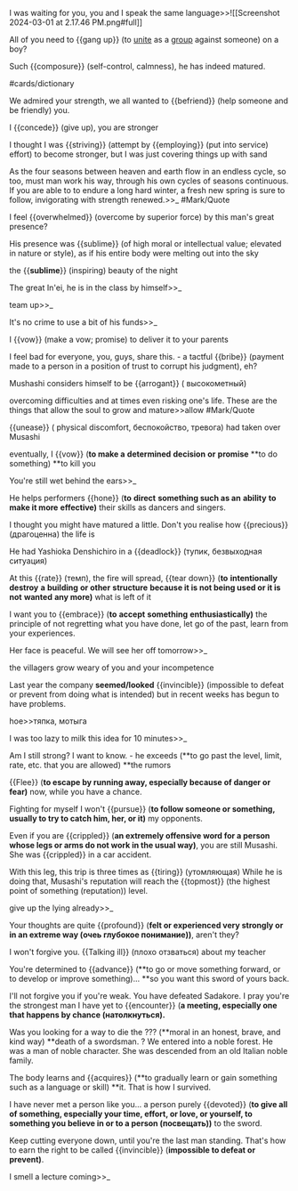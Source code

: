 

I was waiting for you, you and I speak the same language>>![[Screenshot 2024-03-01 at 2.17.46 PM.png#full]]

All of you need to {{gang up}} (to [unite](https://dictionary.cambridge.org/dictionary/english/unite "unite") as a [group](https://dictionary.cambridge.org/dictionary/english/group "group") against someone) on a boy?

Such {{composure}} (self-control, calmness), he has indeed matured.

#cards/dictionary 

We admired your strength, we all wanted to {{befriend}} (help someone and be friendly) you. <!--SR:!2024-03-23,36,305-->

I {{concede}} (give up), you are stronger

I thought I was {{striving}} (attempt by {{employing}} (put into service) effort) to become stronger, but I was just covering things up with sand <!--SR:!2024-02-29,27,276!2000-01-01,1,250-->

As the four seasons between heaven and earth flow in an endless cycle, so too, must man work his way, through his own cycles of seasons continuous. If you are able to to endure a long hard winter, a fresh new spring is sure to follow, invigorating with  strength renewed.>>_ #Mark/Quote <!--SR:!2024-03-31,64,276-->

I feel {{overwhelmed}} (overcome by superior force) by this man's great presence? <!--SR:!2024-03-14,34,305-->

His presence was {{sublime}} (of high moral or intellectual value; elevated in nature or style), as if his entire body were melting out into the sky <!--SR:!2024-03-10,23,286-->

the {{**sublime**}} (inspiring) beauty of the night

The great In'ei, he is in the class by himself>>_ <!--SR:!2024-06-28,133,312-->

team up>>_ <!--SR:!2024-03-18,61,316-->

It's no crime to use a bit of his funds>>_ 

I {{vow}} (make a vow; promise) to deliver it to your parents <!--SR:!2024-05-18,96,270-->

I feel bad for everyone, you, guys, share this. - a tactful {{bribe}} (payment made to a person in a position of trust to corrupt his judgment), eh? <!--SR:!2024-03-03,36,287-->

Mushashi considers himself to be {{arrogant}} ( высокометный) <!--SR:!2024-03-25,31,307-->

overcoming difficulties and at times even risking one's life. These are the things that allow the soul to grow and mature>>allow #Mark/Quote

{{unease}} ( physical discomfort, беспокойство, тревога) had taken over Musashi <!--SR:!2024-03-08,43,310--> 

eventually, I {{vow}} (**to make a** **determined** **decision** **or** **promise** **to do something) **to kill you <!--SR:!2024-03-20,46,316-->

You're still wet behind the ears>>_ <!--SR:!2024-03-07,49,296-->

He helps performers {{hone}} (**to** **direct** **something such as an** **ability** **to make it more** **effective)** their skills as dancers and singers. <!--SR:!2024-03-16,33,302-->

I thought you might have matured a little. Don't you realise how {{precious}} (драгоценна) the life is <!--SR:!2024-04-22,74,333-->

He had Yashioka Denshichiro in a {{deadlock}} (тупик, безвыходная ситуация) <!--SR:!2024-05-22,88,290-->

At this {{rate}} (темп), the fire will spread, {{tear down}} (**to** **intentionally** **destroy** **a** **building** **or other** **structure** **because it is not being used or it is not** **wanted** **any more)** what is left of it <!--SR:!2000-01-01,1,250!2024-07-02,129,304-->

I want you to {{embrace}} (**to** **accept** **something** **enthusiastically)** the principle of not regretting what you have done, let go of the past, learn from your experiences. <!--SR:!2024-06-10,107,292-->

Her face is peaceful. We will see her off tomorrow>>_ <!--SR:!2024-04-25,73,336-->

the villagers grow weary of you and your incompetence 

Last year the company **seemed/looked** {{invincible}} (impossible to defeat or prevent from doing what is intended) but in recent weeks has begun to have problems. <!--SR:!2024-06-03,100,310-->

hoe>>тяпка, мотыга <!--SR:!2024-03-14,35,297-->

I was too lazy to milk this idea for 10 minutes>>_ <!--SR:!2024-05-15,84,282-->

Am I still strong? I want to know. - he exceeds (**to go past the level, limit, rate, etc. that you are allowed) **the rumors

{{Flee}} (**to escape by running away, especially because of danger or fear)** now, while you have a chance. <!--SR:!2024-04-12,56,273-->

Fighting for myself I won't {{pursue}} (**to follow someone or something, usually to try to catch him, her, or it)** my opponents.

Even if you are {{crippled}} (**an extremely offensive word for a person whose legs or arms do not work in the usual way)**, you are still Musashi. She was {{crippled}} in a car accident. <!--SR:!2024-03-17,51,310!2024-04-05,67,276-->

With this leg, this trip is three times as {{tiring}} (утомляющая)
While he is doing that, Musashi's reputation will reach the {{topmost}} (the highest point of something (reputation)) level. <!--SR:!2024-04-17,68,333!2024-03-04,39,310-->

give up the lying already>>_ <!--SR:!2024-03-28,34,302-->

Your thoughts are quite {{profound}} (**felt or experienced very strongly or in an extreme way (очеь глубокое понимание))**, aren't they? <!--SR:!2024-03-16,44,263-->

I won't forgive you. {{Talking ill}} (плохо отзваться) about my teacher <!--SR:!2024-05-09,83,283-->

You're determined to {{advance}} (**to go or move something forward, or to develop or improve something)... **so you want this sword of yours back. <!--SR:!2024-03-19,40,299-->

I'll not forgive you if you're weak. You have defeated Sadakore. I pray you're the strongest man I have yet to {{encounter}} (**a meeting, especially one that happens by chance (натолкнуться).** <!--SR:!2024-03-30,66,323-->

Was you looking for a way to die the ??? (**moral in an honest, brave, and kind way) **death of a swordsman.
?
We entered into a noble forest.
He was a man of noble character.
She was descended from an old Italian noble family. <!--SR:!2024-03-25,42,293-->

The body learns and {{acquires}} (**to gradually learn or gain something such as a language or skill) **it. That is how I survived. <!--SR:!2024-04-21,60,270-->

I have never met a person like you... a person purely {{devoted}} (**to give all of something, especially your time, effort, or love, or yourself, to something you believe in or to a person (посвещать))** to the sword.

Keep cutting everyone down, until you're the last man standing. That's how to earn the right to be called {{invincible}} (**impossible to defeat or prevent)**. <!--SR:!2024-03-20,40,319--> 

I smell a lecture coming>>_ 